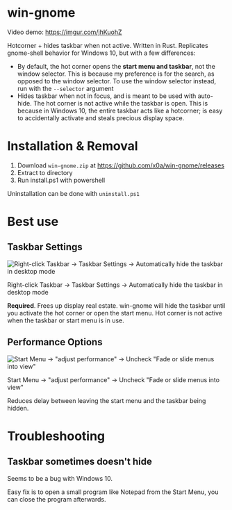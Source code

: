 # win-gnome

Video demo: https://imgur.com/jhKuohZ

Hotcorner + hides taskbar when not active. Written in Rust. Replicates gnome-shell behavior for Windows 10, but with a few differences:
* By default, the hot corner opens the **start menu and taskbar**, not the window selector. This is because my preference is for the search, as opposed to the window selector. To use the window selector instead, run with the `--selector` argument
* Hides taskbar when not in focus, and is meant to be used with auto-hide. The hot corner is not active while the taskbar is open. This is because in Windows 10, the entire taskbar acts like a hotcorner; is easy to accidentally activate and steals precious display space.

# Installation & Removal
1. Download `win-gnome.zip` at https://github.com/x0a/win-gnome/releases
2. Extract to directory
3. Run install.ps1 with powershell

Uninstallation can be done with `uninstall.ps1`



# Best use

## Taskbar Settings

![Right-click Taskbar -> Taskbar Settings -> Automatically hide the taskbar in desktop mode](/shared/taskbar_settings.png?raw=true "Right-click Taskbar -> Taskbar Settings -> Automatically hide the taskbar in desktop mode")

Right-click Taskbar -> Taskbar Settings -> Automatically hide the taskbar in desktop mode

**Required**. Frees up display real estate. win-gnome will hide the taskbar until you activate the hot corner or open the start menu. Hot corner is not active when the taskbar or start menu is in use.

## Performance Options

![Start Menu -> \"adjust performance\" -> Uncheck \"Fade or slide menus into view\"](/shared/performance_window.png?raw=true "Start Menu -> \"adjust performance\" -> Uncheck \"Fade or slide menus into view\"")


Start Menu -> "adjust performance" -> Uncheck "Fade or slide menus into view"

Reduces delay between leaving the start menu and the taskbar being hidden.

# Troubleshooting

## Taskbar sometimes doesn't hide

Seems to be a bug with Windows 10.

Easy fix is to open a small program like Notepad from the Start Menu, you can close the program afterwards.
